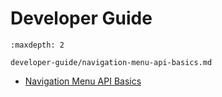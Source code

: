 # Developer Guide

```{toctree}
:maxdepth: 2

developer-guide/navigation-menu-api-basics.md
```

* [Navigation Menu API Basics](./developer-guide/navigation-menu-api-basics.md)